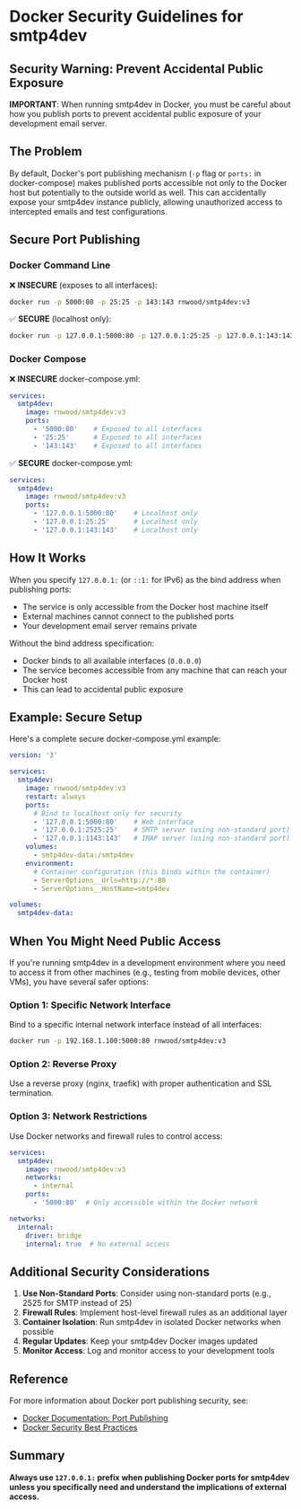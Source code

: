 # Docker Security Guidelines for smtp4dev

## Security Warning: Prevent Accidental Public Exposure

**IMPORTANT**: When running smtp4dev in Docker, you must be careful about how you publish ports to prevent accidental public exposure of your development email server.

## The Problem

By default, Docker's port publishing mechanism (`-p` flag or `ports:` in docker-compose) makes published ports accessible not only to the Docker host but potentially to the outside world as well. This can accidentally expose your smtp4dev instance publicly, allowing unauthorized access to intercepted emails and test configurations.

## Secure Port Publishing

### Docker Command Line

❌ **INSECURE** (exposes to all interfaces):
```bash
docker run -p 5000:80 -p 25:25 -p 143:143 rnwood/smtp4dev:v3
```

✅ **SECURE** (localhost only):
```bash
docker run -p 127.0.0.1:5000:80 -p 127.0.0.1:25:25 -p 127.0.0.1:143:143 rnwood/smtp4dev:v3
```

### Docker Compose

❌ **INSECURE** docker-compose.yml:
```yaml
services:
  smtp4dev:
    image: rnwood/smtp4dev:v3
    ports:
      - '5000:80'    # Exposed to all interfaces
      - '25:25'      # Exposed to all interfaces  
      - '143:143'    # Exposed to all interfaces
```

✅ **SECURE** docker-compose.yml:
```yaml
services:
  smtp4dev:
    image: rnwood/smtp4dev:v3
    ports:
      - '127.0.0.1:5000:80'    # Localhost only
      - '127.0.0.1:25:25'      # Localhost only
      - '127.0.0.1:143:143'    # Localhost only
```

## How It Works

When you specify `127.0.0.1:` (or `::1:` for IPv6) as the bind address when publishing ports:
- The service is only accessible from the Docker host machine itself
- External machines cannot connect to the published ports
- Your development email server remains private

Without the bind address specification:
- Docker binds to all available interfaces (`0.0.0.0`)
- The service becomes accessible from any machine that can reach your Docker host
- This can lead to accidental public exposure

## Example: Secure Setup

Here's a complete secure docker-compose.yml example:

```yaml
version: '3'

services:
  smtp4dev:
    image: rnwood/smtp4dev:v3
    restart: always
    ports:
      # Bind to localhost only for security
      - '127.0.0.1:5000:80'    # Web interface
      - '127.0.0.1:2525:25'    # SMTP server (using non-standard port)
      - '127.0.0.1:1143:143'   # IMAP server (using non-standard port)
    volumes:
      - smtp4dev-data:/smtp4dev
    environment:
      # Container configuration (this binds within the container)
      - ServerOptions__Urls=http://*:80
      - ServerOptions__HostName=smtp4dev

volumes:
  smtp4dev-data:
```

## When You Might Need Public Access

If you're running smtp4dev in a development environment where you need to access it from other machines (e.g., testing from mobile devices, other VMs), you have several safer options:

### Option 1: Specific Network Interface
Bind to a specific internal network interface instead of all interfaces:
```bash
docker run -p 192.168.1.100:5000:80 rnwood/smtp4dev:v3
```

### Option 2: Reverse Proxy
Use a reverse proxy (nginx, traefik) with proper authentication and SSL termination.

### Option 3: Network Restrictions
Use Docker networks and firewall rules to control access:
```yaml
services:
  smtp4dev:
    image: rnwood/smtp4dev:v3
    networks:
      - internal
    ports:
      - '5000:80'  # Only accessible within the Docker network

networks:
  internal:
    driver: bridge
    internal: true  # No external access
```

## Additional Security Considerations

1. **Use Non-Standard Ports**: Consider using non-standard ports (e.g., 2525 for SMTP instead of 25)
2. **Firewall Rules**: Implement host-level firewall rules as an additional layer
3. **Container Isolation**: Run smtp4dev in isolated Docker networks when possible
4. **Regular Updates**: Keep your smtp4dev Docker images updated
5. **Monitor Access**: Log and monitor access to your development tools

## Reference

For more information about Docker port publishing security, see:
- [Docker Documentation: Port Publishing](https://docs.docker.com/network/porting/)
- [Docker Security Best Practices](https://docs.docker.com/develop/security-best-practices/)

## Summary

**Always use `127.0.0.1:` prefix when publishing Docker ports for smtp4dev unless you specifically need and understand the implications of external access.**